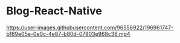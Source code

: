 # Blog-React-Native

https://user-images.githubusercontent.com/96556922/196961747-b169e05e-0e0c-4e87-b80d-07903e968c36.mp4
